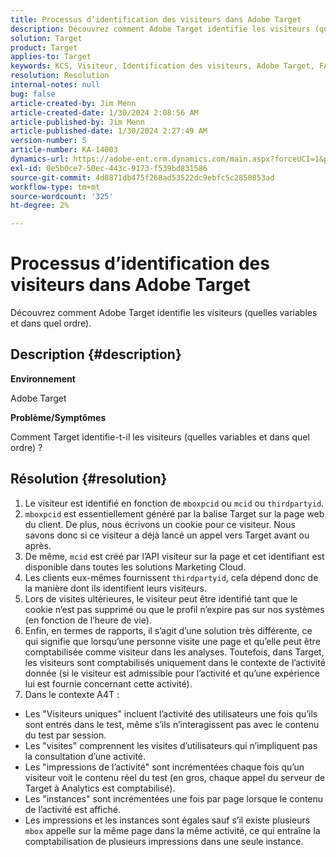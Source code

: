 ```yaml
---
title: Processus d’identification des visiteurs dans Adobe Target
description: Découvrez comment Adobe Target identifie les visiteurs (quelles variables et dans quel ordre).
solution: Target
product: Target
applies-to: Target
keywords: KCS, Visiteur, Identification des visiteurs, Adobe Target, FAQ, Adobe Analytics, impressions d’activité, instances, visiteurs uniques, visites
resolution: Resolution
internal-notes: null
bug: false
article-created-by: Jim Menn
article-created-date: 1/30/2024 2:08:56 AM
article-published-by: Jim Menn
article-published-date: 1/30/2024 2:27:49 AM
version-number: 5
article-number: KA-14003
dynamics-url: https://adobe-ent.crm.dynamics.com/main.aspx?forceUCI=1&pagetype=entityrecord&etn=knowledgearticle&id=3e88e380-14bf-ee11-9079-6045bd006268
exl-id: 0e5b0ce7-50ec-443c-9173-f539bd831586
source-git-commit: 4d8871db475f268ad53522dc9ebfc5c2850853ad
workflow-type: tm+mt
source-wordcount: '325'
ht-degree: 2%

---
```


# Processus d’identification des visiteurs dans Adobe Target


Découvrez comment Adobe Target identifie les visiteurs (quelles variables et dans quel ordre).

## Description {#description}


<b>Environnement</b>

Adobe Target



<b>Problème/Symptômes</b>

Comment Target identifie-t-il les visiteurs (quelles variables et dans quel ordre) ?


## Résolution {#resolution}


1. Le visiteur est identifié en fonction de `mboxpcid` ou `mcid` ou `thirdpartyid`.
2. `mboxpcid` est essentiellement généré par la balise Target sur la page web du client. De plus, nous écrivons un cookie pour ce visiteur. Nous savons donc si ce visiteur a déjà lancé un appel vers Target avant ou après.
3. De même, `mcid` est créé par l’API visiteur sur la page et cet identifiant est disponible dans toutes les solutions Marketing Cloud.
4. Les clients eux-mêmes fournissent `thirdpartyid`, cela dépend donc de la manière dont ils identifient leurs visiteurs.
5. Lors de visites ultérieures, le visiteur peut être identifié tant que le cookie n’est pas supprimé ou que le profil n’expire pas sur nos systèmes (en fonction de l’heure de vie).
6. Enfin, en termes de rapports, il s’agit d’une solution très différente, ce qui signifie que lorsqu’une personne visite une page et qu’elle peut être comptabilisée comme visiteur dans les analyses. Toutefois, dans Target, les visiteurs sont comptabilisés uniquement dans le contexte de l’activité donnée (si le visiteur est admissible pour l’activité et qu’une expérience lui est fournie concernant cette activité).
7. Dans le contexte A4T :


- Les &quot;Visiteurs uniques&quot; incluent l’activité des utilisateurs une fois qu’ils sont entrés dans le test, même s’ils n’interagissent pas avec le contenu du test par session.
- Les &quot;visites&quot; comprennent les visites d’utilisateurs qui n’impliquent pas la consultation d’une activité.
- Les &quot;impressions de l’activité&quot; sont incrémentées chaque fois qu’un visiteur voit le contenu réel du test (en gros, chaque appel du serveur de Target à Analytics est comptabilisé).
- Les &quot;instances&quot; sont incrémentées une fois par page lorsque le contenu de l’activité est affiché.
- Les impressions et les instances sont égales sauf s’il existe plusieurs `mbox` appelle sur la même page dans la même activité, ce qui entraîne la comptabilisation de plusieurs impressions dans une seule instance.
